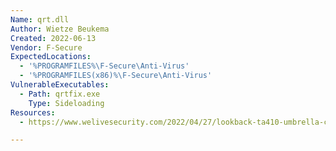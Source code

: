 ```yaml
---
Name: qrt.dll
Author: Wietze Beukema
Created: 2022-06-13
Vendor: F-Secure
ExpectedLocations:
  - '%PROGRAMFILES%\F-Secure\Anti-Virus'
  - '%PROGRAMFILES(x86)%\F-Secure\Anti-Virus'
VulnerableExecutables:
  - Path: qrtfix.exe
    Type: Sideloading
Resources:
  - https://www.welivesecurity.com/2022/04/27/lookback-ta410-umbrella-cyberespionage-ttps-activity/

---
```


